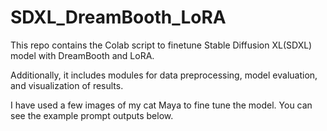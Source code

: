 # SDXL_DreamBooth_LoRA
This repo contains the Colab script to finetune Stable Diffusion XL(SDXL) model with DreamBooth and LoRA.

Additionally, it includes modules for data preprocessing, model evaluation, and visualization of results.

I have used a few images of my cat Maya to fine tune the model. You can see the example prompt outputs below.
